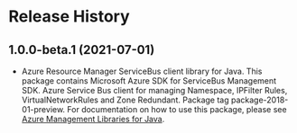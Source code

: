 # Release History

## 1.0.0-beta.1 (2021-07-01)

- Azure Resource Manager ServiceBus client library for Java. This package contains Microsoft Azure SDK for ServiceBus Management SDK. Azure Service Bus client for managing Namespace, IPFilter Rules, VirtualNetworkRules and Zone Redundant. Package tag package-2018-01-preview. For documentation on how to use this package, please see [Azure Management Libraries for Java](https://aka.ms/azsdk/java/mgmt).
